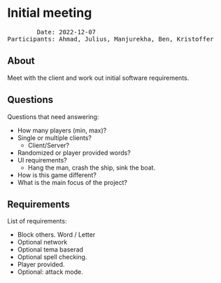 # Initial meeting

<pre>
        Date: 2022-12-07
Participants: Ahmad, Julius, Manjurekha, Ben, Kristoffer
</pre>

## About

Meet with the client and work out initial software requirements.

## Questions

Questions that need answering:

* How many players (min, max)?
* Single or multiple clients?
  - Client/Server?
* Randomized or player provided words?
* UI requirements?
  - Hang the man, crash the ship, sink the boat.
* How is this game different?
* What is the main focus of the project?


## Requirements

List of requirements:

* Block others. Word / Letter
* Optional network
* Optional tema baserad
* Optional spell checking.
* Player provided.
* Optional: attack mode.
